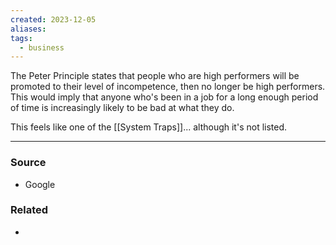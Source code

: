 ```yaml
---
created: 2023-12-05
aliases: 
tags:
  - business
---
```

The Peter Principle states that people who are high performers will be promoted to their level of incompetence, then no longer be high performers. This would imply that anyone who's been in a job for a long enough period of time is increasingly likely to be bad at what they do. 

This feels like one of the [[System Traps]]... although it's not listed.

---
### Source
- Google

### Related
- 